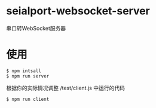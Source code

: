 # seialport-websocket-server
串口转WebSocket服务器

# 使用

```
$ npm intsall
$ npm run server
```

根据你的实际情况调整 /test/client.js 中运行的代码

```
$ npm run client
```


